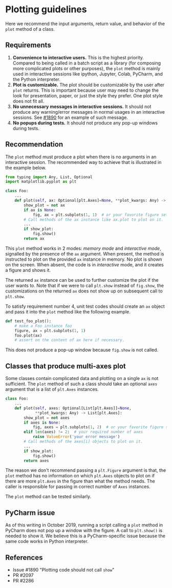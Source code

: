 # Plotting guidelines

Here we recommend the input arguments, return value, and behavior of the `plot`
method of a class.

## Requirements

1.  **Convenience to interactive users.** This is the highest priority. Compared
    to being called in a batch script as a library (for composing more
    complicated plots or other purposes), the `plot` method is mainly used in
    interactive sessions like ipython, Jupyter, Colab, PyCharm, and the Python
    interpreter.
1.  **Plot is customizable.** The plot should be customizable by the user after
    `plot` returns. This is important because user may need to change the look
    for presentation, paper, or just the style they prefer. One plot style does
    not fit all.
1.  **No unnecessary messages in interactive sessions.** It should not produce
    any warning/error messages in normal usages in an interactive sessions. See
    [#1890](https://github.com/quantumlib/Cirq/issues/1890#issue-473510953) for
    an example of such message.
1.  **No popups during tests.** It should not produce any pop-up windows during
    tests.

## Recommendation

The `plot` method must produce a plot when there is no arguments in an
interactive session. The recommended way to achieve that is illustrated in the
example below.

```python
from typing import Any, List, Optional
import matplotlib.pyplot as plt

class Foo:
    ...
    def plot(self, ax: Optional[plt.Axes]=None, **plot_kwargs: Any) -> plt.Axes:
        show_plot = not ax
        if ax is None:
            fig, ax = plt.subplots(1, 1)  # or your favorite figure setup
        # Call methods of the ax instance like ax.plot to plot on it.
        ...
        if show_plot:
            fig.show()
        return ax
```

This `plot` method works in 2 modes: *memory mode* and *interactive mode*,
signalled by the presence of the `ax` argument. When present, the method is
instructed to plot on the provided `ax` instance in memory. No plot is shown on
the screen. When absent, the code is in *interactive* mode, and it creates a
figure and shows it.

The returned `ax` instance can be used to further customize the plot if the user
wants to. Note that if we were to call `plt.show` instead of `fig.show`, the
customizations on the returned `ax` does not show up on subsequent call to
`plt.show`.

To satisfy requirement number 4, unit test codes should create an `ax` object
and pass it into the `plot` method like the following example.

```python
def test_foo_plot():
    # make a Foo instance foo
    figure, ax = plt.subplots(1, 1)
    foo.plot(ax)
    # assert on the content of ax here if necessary.
```

This does not produce a pop-up window because `fig.show` is not called.

## Classes that produce multi-axes plot

Some classes contain complicated data and plotting on a single `ax` is not
sufficient. The `plot` method of such a class should take an optional `axes`
argument that is a list of `plt.Axes` instances.

```python
class Foo:
    ...
    def plot(self, axes: Optional[List[plt.Axes]]=None,
             **plot_kwargs: Any) -> List[plt.Axes]:
        show_plot = not axes
        if axes is None:
            fig, axes = plt.subplots(1, 2)  # or your favorite figure setup
        elif len(axes) != 2:  # your required number of axes
            raise ValueError('your error message')
        # Call methods of the axes[i] objects to plot on it.
        ...
        if show_plot:
            fig.show()
        return axes
```

The reason we don't recommend passing a `plt.Figure` argument is that, the
`plot` method has no information on which `plt.Axes` objects to plot on if there
are more `plt.Axes` in the figure than what the method needs. The caller is
responsible for passing in correct number of `Axes` instances.

The `plot` method can be tested similarly.

## PyCharm issue

As of this writing in October 2019, running a script calling a `plot` method in
PyCharm does not pop up a window with the figure. A call to `plt.show()` is
needed to show it. We believe this is a PyCharm-specific issue because the same
code works in Python interpreter.

## References

*   Issue #1890 "Plotting code should not call `show`"
*   PR #2097
*   PR #2286
